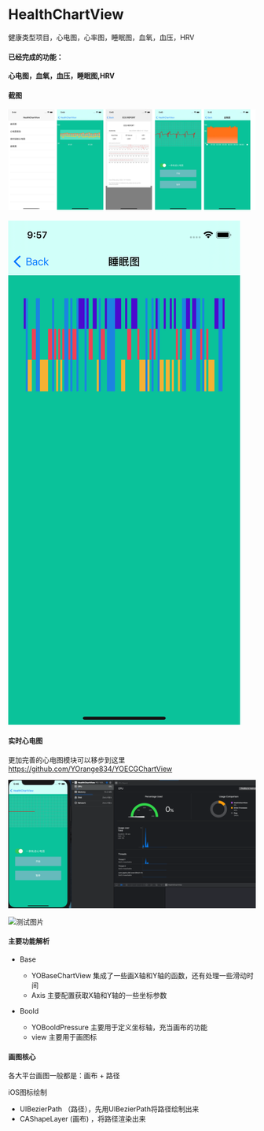 # HealthChartView
健康类型项目，心电图，心率图，睡眠图，血氧，血压，HRV

#### 已经完成的功能：

**心电图，血氧，血压，睡眠图,HRV**

#### 截图

#### ![预览图](https://github.com/YOrange834/HealthChartView/blob/master/res/%E6%9C%AA%E6%A0%87%E9%A2%98-1.jpg)

![睡眠图](https://github.com/YOrange834/HealthChartView/blob/master/res/sleep.png)

#### 实时心电图

更加完善的心电图模块可以移步到这里 https://github.com/YOrange834/YOECGChartView

![实时心电图](https://github.com/YOrange834/HealthChartView/blob/master/res/Untitled.gif)

![测试图片](https://p6-juejin.byteimg.com/tos-cn-i-k3u1fbpfcp/1ebb7507a64045a5b15db0b68a0f3462~tplv-k3u1fbpfcp-watermark.image)

#### 主要功能解析

* Base
  * YOBaseChartView  集成了一些画X轴和Y轴的函数，还有处理一些滑动时间
  * Axis 主要配置获取X轴和Y轴的一些坐标参数

* Boold
  * YOBooldPressure 主要用于定义坐标轴，充当画布的功能
  * view 主要用于画图标

#### 画图核心

各大平台画图一般都是：画布 + 路径

iOS图标绘制

* UIBezierPath （路径），先用UIBezierPath将路径绘制出来
* CAShapeLayer (画布) ，将路径渲染出来
